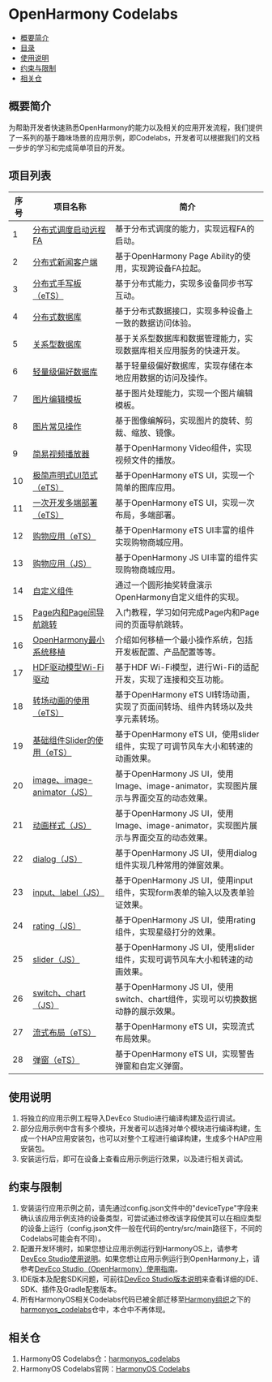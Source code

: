 # OpenHarmony Codelabs<a name="ZH-CN_TOPIC_0000001228194435"></a>

-   [概要简介](#section117915431558)
-   [目录](#sectionMenu)
-   [使用说明](#section1954919258619)
-   [约束与限制](#section682025019613)
-   [相关仓](#section01752910717)

## 概要简介<a name="section117915431558"></a>

为帮助开发者快速熟悉OpenHarmony的能力以及相关的应用开发流程，我们提供了一系列的基于趣味场景的应用示例，即Codelabs，开发者可以根据我们的文档一步步的学习和完成简单项目的开发。

## 项目列表<a name="sectionMenu"></a>
| 序号 | 项目名称                                                     | 简介                                                         |
| ---- | ------------------------------------------------------------ | ------------------------------------------------------------ |
| 1    | [分布式调度启动远程FA](https://gitee.com/openharmony/codelabs/tree/master/Distributed/RemoteStartFA) | 基于分布式调度的能力，实现远程FA的启动。                     |
| 2    | [分布式新闻客户端](https://gitee.com/openharmony/codelabs/tree/master/Distributed/NewsDemo) | 基于OpenHarmony Page Ability的使用，实现跨设备FA拉起。       |
| 3    | [分布式手写板（eTS）](https://gitee.com/openharmony/codelabs/tree/master/Distributed/DistributeDatabaseDrawEts) | 基于分布式能力，实现多设备同步书写互动。                     |
| 4    | [分布式数据库](https://gitee.com/openharmony/codelabs/tree/master/Data/JsDistributedData) | 基于分布式数据接口，实现多种设备上一致的数据访问体验。       |
| 5    | [关系型数据库](https://gitee.com/openharmony/codelabs/tree/master/Data/JSRelationshipData) | 基于关系型数据库和数据管理能力，实现数据库相关应用服务的快速开发。 |
| 6    | [轻量级偏好数据库](https://gitee.com/openharmony/codelabs/tree/master/Data/Database) | 基于轻量级偏好数据库，实现存储在本地应用数据的访问及操作。   |
| 7    | [图片编辑模板](https://gitee.com/openharmony/codelabs/tree/master/Media/ImageEditorTemplate) | 基于图片处理能力，实现一个图片编辑模板。                     |
| 8    | [图片常见操作](https://gitee.com/openharmony/codelabs/tree/master/Media/ImageJsDemo) | 基于图像编解码，实现图片的旋转、剪裁、缩放、镜像。           |
| 9    | [简易视频播放器](https://gitee.com/openharmony/codelabs/tree/master/Media/VideoOpenHarmony) | 基于OpenHarmony Video组件，实现视频文件的播放。              |
| 10   | [极简声明式UI范式（eTS）](https://gitee.com/openharmony/codelabs/tree/master/ETSUI/SimpleGalleryEts) | 基于OpenHarmony eTS UI，实现一个简单的图库应用。             |
| 11   | [一次开发多端部署（eTS）](https://gitee.com/openharmony/codelabs/tree/master/ETSUI/MultiDeploymentEts) | 基于OpenHarmony eTS UI，实现一次布局，多端部署。             |
| 12   | [购物应用（eTS）](https://gitee.com/openharmony/codelabs/tree/master/ETSUI/ShoppingEts) | 基于OpenHarmony eTS UI丰富的组件实现购物商城应用。           |
| 13   | [购物应用（JS）](https://gitee.com/openharmony/codelabs/tree/master/JSUI/ShoppingOpenHarmony) | 基于OpenHarmony JS UI丰富的组件实现购物商城应用。            |
| 14   | [自定义组件](https://gitee.com/openharmony/codelabs/tree/master/JSUI/JSCanvasComponet) | 通过一个圆形抽奖转盘演示OpenHarmony自定义组件的实现。        |
| 15   | [Page内和Page间导航跳转](https://gitee.com/openharmony/codelabs/tree/master/Ability/PageAbility) | 入门教程，学习如何完成Page内和Page间的页面导航跳转。         |
| 16   | [OpenHarmony最小系统移植](https://gitee.com/openharmony/codelabs/tree/master/Device/PortingOpenHarmony) | 介绍如何移植一个最小操作系统，包括开发板配置、产品配置等等。 |
| 17   | [HDF驱动模型Wi-Fi驱动](https://gitee.com/openharmony/codelabs/tree/master/Device/WifiDemo) | 基于HDF Wi-Fi模型，进行Wi-Fi的适配开发，实现了连接和交互功能。 |
| 18   | [转场动画的使用（eTS）](https://gitee.com/openharmony/codelabs/tree/master/ETSUI/TransitionAnimtaionEts) | 基于OpenHarmony eTS UI转场动画，实现了页面间转场、组件内转场以及共享元素转场。 |
| 19   | [基础组件Slider的使用（eTS）](https://gitee.com/openharmony/codelabs/tree/master/ETSUI/SliderApplictionEts) | 基于OpenHarmony eTS UI，使用slider组件，实现了可调节风车大小和转速的动画效果。 |
| 20   | [image、image-animator（JS）](https://gitee.com/openharmony/codelabs/tree/master/JSUI/ClickableJsDemo) | 基于OpenHarmony JS UI，使用Image、image-animator，实现图片展示与界面交互的动态效果。 |
| 21   | [动画样式（JS）](https://gitee.com/openharmony/codelabs/tree/master/JSUI/AnimationDemo) | 基于OpenHarmony JS UI，使用Image、image-animator，实现图片展示与界面交互的动态效果。 |
| 22   | [dialog（JS）](https://gitee.com/openharmony/codelabs/tree/master/JSUI/DialogDemo) | 基于OpenHarmony JS UI，使用dialog组件实现几种常用的弹窗效果。 |
| 23   | [input、label（JS）](https://gitee.com/openharmony/codelabs/tree/master/JSUI/InputApplication) | 基于OpenHarmony JS UI，使用input组件，实现form表单的输入以及表单验证效果。 |
| 24   | [rating（JS）](https://gitee.com/openharmony/codelabs/tree/master/JSUI/RatingApplication) | 基于OpenHarmony JS UI，使用rating组件，实现星级打分的效果。  |
| 25   | [slider（JS）](https://gitee.com/openharmony/codelabs/tree/master/JSUI/SliderApplication) | 基于OpenHarmony JS UI，使用slider组件，实现可调节风车大小和转速的动画效果。 |
| 26   | [switch、chart（JS）](https://gitee.com/openharmony/codelabs/tree/master/JSUI/SwitchApplication) | 基于OpenHarmony JS UI，使用switch、chart组件，实现可以切换数据动静的展示效果。 |
| 27   | [流式布局（eTS）](https://gitee.com/openharmony/codelabs/tree/master/ETSUI/FlowLayoutEts) | 基于OpenHarmony eTS UI，实现流式布局效果。                   |
| 28   | [弹窗（eTS）](https://gitee.com/openharmony/codelabs/tree/master/ETSUI/CustomDialogEts) | 基于OpenHarmony eTS UI，实现警告弹窗和自定义弹窗。           |


## 使用说明<a name="section1954919258619"></a>

1.  将独立的应用示例工程导入DevEco Studio进行编译构建及运行调试。
2.  部分应用示例中含有多个模块，开发者可以选择对单个模块进行编译构建，生成一个HAP应用安装包，也可以对整个工程进行编译构建，生成多个HAP应用安装包。
3.  安装运行后，即可在设备上查看应用示例运行效果，以及进行相关调试。

## 约束与限制<a name="section682025019613"></a>

1.  安装运行应用示例之前，请先通过config.json文件中的"deviceType"字段来确认该应用示例支持的设备类型，可尝试通过修改该字段使其可以在相应类型的设备上运行（config.json文件一般在代码的entry/src/main路径下，不同的Codelabs可能会有不同）。
2.  配置开发环境时，如果您想让应用示例运行到HarmonyOS上，请参考[DevEco Studio使用说明](https://developer.harmonyos.com/cn/docs/documentation/doc-guides/tools_overview-0000001053582387)。如果您想让应用示例运行到OpenHarmony上，请参考[DevEco Studio（OpenHarmony）使用指南](https://gitee.com/openharmony/docs/blob/master/zh-cn/application-dev/quick-start/Readme-CN.md)。
3.  IDE版本及配套SDK问题，可前往[DevEco Studio版本说明](https://developer.harmonyos.com/cn/docs/documentation/doc-releases/release_notes-0000001057597449)来查看详细的IDE、SDK、插件及Gradle配套版本。
4.  所有HarmonyOS相关Codelabs代码已被全部迁移至[Harmony组织](https://gitee.com/harmonyos)之下的[harmonyos\_codelabs](https://gitee.com/harmonyos/harmonyos_codelabs)仓中，本仓中不再体现。

## 相关仓<a name="section01752910717"></a>

1.  HarmonyOS Codelabs仓：[harmonyos\_codelabs](https://gitee.com/harmonyos/harmonyos_codelabs)
2.  HarmonyOS Codelabs官网：[HarmonyOS Codelabs](https://developer.harmonyos.com/cn/documentation/codelabs/)

